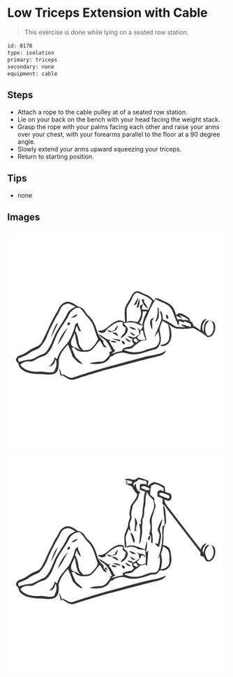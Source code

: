 # Low Triceps Extension with Cable
> This exercise is done while lying on a seated row station.

``` 
id: 0178 
type: isolation 
primary: triceps 
secondary: none 
equipment: cable 
``` 

## Steps

 - Attach a rope to the cable pulley at of a seated row station.
 - Lie on your back on the bench with your head facing the weight stack.
 - Grasp the rope with your palms facing each other and raise your arms over your chest, with your forearms parallel to the floor at a 90 degree angle.
 - Slowly extend your arms upward squeezing your triceps.
 - Return to starting position.

## Tips

 - none

## Images

![](../svg/0178-relaxation.svg)

![](../svg/0178-tension.svg)
